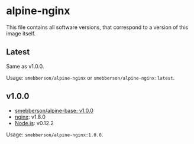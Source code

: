alpine-nginx
============

This file contains all software versions, that correspond to a version of this image itself.

## Latest

Same as v1.0.0.

Usage: `smebberson/alpine-nginx` or `smebberson/alpine-nginx:latest`.

## v1.0.0

- [smebberson/alpine-base: v1.0.0][smebbersonalpinebase100]
- [nginx][nginx]: v1.8.0
- [Node.js][nodejs]: v0.12.2

Usage: `smebberson/alpine-nginx:1.0.0`.

[nodejs]: https://nodejs.org/
[nginx]: http://nginx.org/
[smebbersonalpinebase100]: https://github.com/smebberson/docker-alpine/blob/fdb9fca74d03ee1b21e47e3edd54f01cb4bf5ab6/alpine-base/Dockerfile
